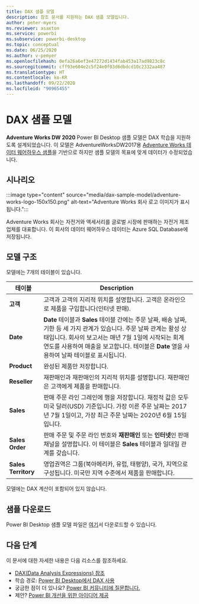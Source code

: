 ```yaml
---
title: DAX 샘플 모델
description: 참조 문서를 지원하는 DAX 샘플 모델입니다.
author: peter-myers
ms.reviewer: asaxton
ms.service: powerbi
ms.subservice: powerbi-desktop
ms.topic: conceptual
ms.date: 06/25/2020
ms.author: v-pemyer
ms.openlocfilehash: 0efa26a6ef3e47272d1434fab453a17ad9823c8c
ms.sourcegitcommit: cff93e604e2c5f24e0f03d6dbdcd10c2332aa487
ms.translationtype: HT
ms.contentlocale: ko-KR
ms.lasthandoff: 09/22/2020
ms.locfileid: "90965455"
---
```

# <a name="dax-sample-model"></a>DAX 샘플 모델

**Adventure Works DW 2020** Power BI Desktop 샘플 모델은 DAX 학습을 지원하도록 설계되었습니다. 이 모델은 AdventureWorksDW2017용 [Adventure Works 데이터 웨어하우스 샘플](/sql/samples/adventureworks-install-configure#data-warehouse-downloads)을 기반으로 하지만 샘플 모델의 목표에 맞게 데이터가 수정되었습니다.

## <a name="scenario"></a>시나리오

:::image type="content" source="media/dax-sample-model/adventure-works-logo-150x150.png" alt-text="Adventure Works 회사 로고 이미지가 표시됩니다.":::

Adventure Works 회사는 자전거와 액세서리를 글로벌 시장에 판매하는 자전거 제조업체를 대표합니다. 이 회사의 데이터 웨어하우스 데이터는 Azure SQL Database에 저장됩니다.

## <a name="model-structure"></a>모델 구조

모델에는 7개의 테이블이 있습니다.

|테이블|Description|
|-----|-------|
|**고객**|고객과 고객의 지리적 위치를 설명합니다. 고객은 온라인으로 제품을 구입합니다(인터넷 판매).|
|**Date**|**Date** 테이블과 **Sales** 테이블 간에는 주문 날짜, 배송 날짜, 기한 등 세 가지 관계가 있습니다. 주문 날짜 관계는 활성 상태입니다. 회사의 보고서는 매년 7월 1일에 시작되는 회계 연도를 사용하여 매출을 보고합니다. 테이블은 **Date** 열을 사용하여 날짜 테이블로 표시됩니다.|
|**Product**|완성된 제품만 저장합니다.|
|**Reseller**|재판매인과 재판매인의 지리적 위치를 설명합니다. 재판매인은 고객에게 제품을 판매합니다.|
|**Sales**|판매 주문 라인 그레인에 행을 저장합니다. 재정적 값은 모두 미국 달러(USD) 기준입니다. 가장 이른 주문 날짜는 2017년 7월 1일이고, 가장 최근 주문 날짜는 2020년 6월 15일입니다.|
|**Sales Order**|판매 주문 및 주문 라인 번호와 **재판매인** 또는 **인터넷**인 판매 채널을 설명합니다. 이 테이블은 **Sales** 테이블과 일대일 관계를 갖습니다.|
|**Sales Territory**|영업권역은 그룹(북아메리카, 유럽, 태평양), 국가, 지역으로 구성됩니다. 미국만 지역 수준에서 제품을 판매합니다.|

모델에는 DAX 계산이 포함되어 있지 않습니다.

## <a name="download-sample"></a>샘플 다운로드

Power BI Desktop 샘플 모델 파일은 [여기](https://aka.ms/dax-docs-sample-file)서 다운로드할 수 있습니다.

## <a name="next-steps"></a>다음 단계

이 문서에 대한 자세한 내용은 다음 리소스를 참조하세요.

- [DAX(Data Analysis Expressions) 참조](/dax/)
- 학습 경로: [Power BI Desktop에서 DAX 사용](/learn/paths/dax-power-bi/)
- 궁금한 점이 더 있나요? [Power BI 커뮤니티에 질문합니다.](https://community.powerbi.com/)
- 제안? [Power BI 개선을 위한 아이디어 제공](https://ideas.powerbi.com)